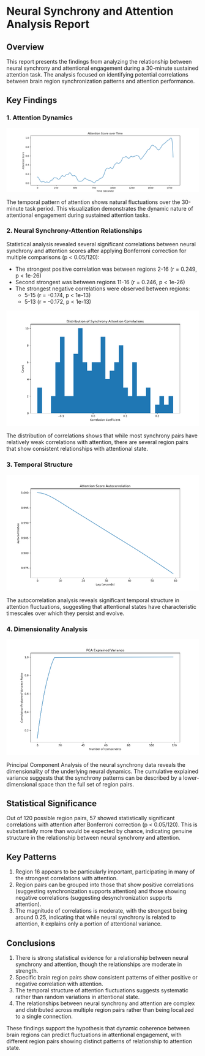 # Neural Synchrony and Attention Analysis Report

## Overview

This report presents the findings from analyzing the relationship between neural synchrony and attentional engagement during a 30-minute sustained attention task. The analysis focused on identifying potential correlations between brain region synchronization patterns and attention performance.

## Key Findings

### 1. Attention Dynamics

![Attention Score Over Time](figures/attention_timeseries.png)

The temporal pattern of attention shows natural fluctuations over the 30-minute task period. This visualization demonstrates the dynamic nature of attentional engagement during sustained attention tasks.

### 2. Neural Synchrony-Attention Relationships

Statistical analysis revealed several significant correlations between neural synchrony and attention scores after applying Bonferroni correction for multiple comparisons (p < 0.05/120):

- The strongest positive correlation was between regions 2-16 (r = 0.249, p < 1e-26)
- Second strongest was between regions 11-16 (r = 0.246, p < 1e-26)
- The strongest negative correlations were observed between regions:
  - 5-15 (r = -0.174, p < 1e-13)
  - 5-13 (r = -0.172, p < 1e-13)

![Distribution of Correlations](figures/correlation_distribution.png)

The distribution of correlations shows that while most synchrony pairs have relatively weak correlations with attention, there are several region pairs that show consistent relationships with attentional state.

### 3. Temporal Structure

![Attention Autocorrelation](figures/attention_autocorrelation.png)

The autocorrelation analysis reveals significant temporal structure in attention fluctuations, suggesting that attentional states have characteristic timescales over which they persist and evolve.

### 4. Dimensionality Analysis

![PCA Variance Explained](figures/pca_variance.png)

Principal Component Analysis of the neural synchrony data reveals the dimensionality of the underlying neural dynamics. The cumulative explained variance suggests that the synchrony patterns can be described by a lower-dimensional space than the full set of region pairs.

## Statistical Significance

Out of 120 possible region pairs, 57 showed statistically significant correlations with attention after Bonferroni correction (p < 0.05/120). This is substantially more than would be expected by chance, indicating genuine structure in the relationship between neural synchrony and attention.

## Key Patterns

1. Region 16 appears to be particularly important, participating in many of the strongest correlations with attention.
2. Region pairs can be grouped into those that show positive correlations (suggesting synchronization supports attention) and those showing negative correlations (suggesting desynchronization supports attention).
3. The magnitude of correlations is moderate, with the strongest being around 0.25, indicating that while neural synchrony is related to attention, it explains only a portion of attentional variance.

## Conclusions

1. There is strong statistical evidence for a relationship between neural synchrony and attention, though the relationships are moderate in strength.
2. Specific brain region pairs show consistent patterns of either positive or negative correlation with attention.
3. The temporal structure of attention fluctuations suggests systematic rather than random variations in attentional state.
4. The relationships between neural synchrony and attention are complex and distributed across multiple region pairs rather than being localized to a single connection.

These findings support the hypothesis that dynamic coherence between brain regions can predict fluctuations in attentional engagement, with different region pairs showing distinct patterns of relationship to attention state.